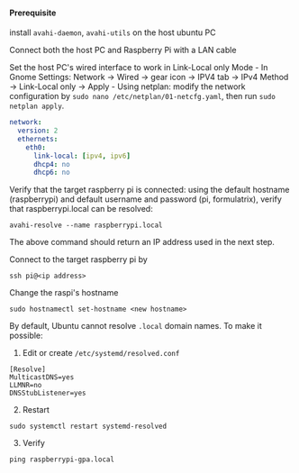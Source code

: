 #### Prerequisite
install `avahi-daemon`, `avahi-utils` on the host ubuntu PC

Connect both the host PC and Raspberry Pi with a LAN cable

Set the host PC's wired interface to work in Link-Local only Mode
	- In Gnome Settings: Network -> Wired -> gear icon -> IPV4 tab -> IPv4 Method -> Link-Local only -> Apply
	- Using netplan: modify the network configuration by `sudo nano /etc/netplan/01-netcfg.yaml`, then run `sudo netplan apply`.
```yaml
network:
  version: 2
  ethernets:
    eth0:
      link-local: [ipv4, ipv6]
      dhcp4: no
      dhcp6: no
```

Verify that the target raspberry pi is connected:
using the default hostname (raspberrypi) and default username and password (pi, formulatrix), verify that raspberrypi.local can be resolved:
```
avahi-resolve --name raspberrypi.local
```
The above command should return an IP address used in the next step.

Connect to the target raspberry pi by
```
ssh pi@<ip address>
```

Change the raspi's hostname

```
sudo hostnamectl set-hostname <new hostname>
```

By default, Ubuntu cannot resolve `.local` domain names. To make it possible:
1. Edit or create `/etc/systemd/resolved.conf`
```
[Resolve]
MulticastDNS=yes
LLMNR=no
DNSStubListener=yes
```
2. Restart
```
sudo systemctl restart systemd-resolved
```
3. Verify
```
ping raspberrypi-gpa.local
```

